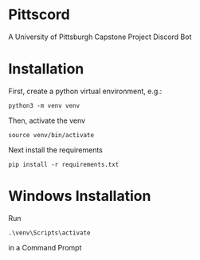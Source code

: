 # Pittscord
A University of Pittsburgh Capstone Project Discord Bot

# Installation
First, create a python virtual environment, e.g.:
```
python3 -m venv venv
```
Then, activate the venv
```
source venv/bin/activate
```
Next install the requirements
```
pip install -r requirements.txt
```

# Windows Installation
Run
```
.\venv\Scripts\activate
```
in a Command Prompt
